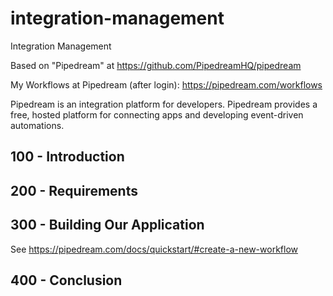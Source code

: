# integration-management
Integration Management

Based on "Pipedream" at https://github.com/PipedreamHQ/pipedream

My Workflows at Pipedream (after login): https://pipedream.com/workflows

Pipedream is an integration platform for developers. Pipedream provides a free, hosted platform for connecting apps and developing event-driven automations.

## 100 - Introduction

## 200 - Requirements

## 300 - Building Our Application

See https://pipedream.com/docs/quickstart/#create-a-new-workflow

## 400 - Conclusion

